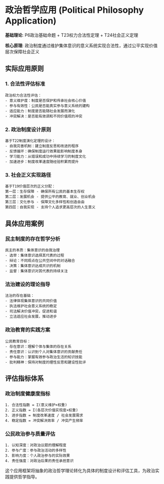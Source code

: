 # 政治哲学应用 (Political Philosophy Application)

**基础理论**: P6政治基础命题 + T23权力合法性定理 + T24社会正义定理

**核心原理**: 政治制度通过维护集体意识的意义系统实现合法性，通过公平实现价值层次保障社会正义

## 实际应用原则

### 1. 合法性评估标准
```
政治权力合法性评估：
- 意义维护度：制度是否保护和传承社会核心价值
- 参与有效性：公民是否能真实参与意义系统的建构
- 适应能力：制度是否能随社会发展而演化
- 冲突解决：是否能有效调和不同价值观的冲突
```

### 2. 政治制度设计原则
```
基于T22制度演化定理的设计：
- 自我完善机制：建立制度反思和改进的程序
- 反馈循环：确保制度运行效果能影响制度本身
- 学习能力：从错误和成功中持续学习的制度文化
- 加速进步：制度改革速度随经验积累而提升
```

### 3. 社会正义实现路径
```
基于T19价值层次的正义分配：
第一层：生存保障 - 确保所有公民的基本生存权
第二层：发展机会 - 提供公平的教育、就业、创业机会
第三层：文化参与 - 保障文化多样性和创造自由
第四层：自我实现 - 支持个人追求更高层次的人生意义
```

## 具体应用案例

### 民主制度的存在哲学分析
```
民主的本质：集体意识的自我治理
- 选举：集体意识选择其代表的过程
- 辩论：不同观点在公共空间中的对话融合
- 决策：集体意识达成共识的机制
- 监督：集体意识对其代表的持续关注
```

### 法治建设的理论指导
```
法治的存在基础：
- 法律体现集体意识的共同价值
- 执法维护社会意义系统的稳定
- 司法解决价值冲突，促进和谐
- 立法适应社会发展，推动进步
```

### 政治教育的实践方案
```
公民教育目标：
- 存在意识：理解个体与集体的存在关系
- 责任意识：认识到个人对集体意识的贡献责任
- 参与能力：掌握有效参与政治生活的知识技能
- 批判精神：保持对制度的理性反思和建设性批评
```

## 评估指标体系

### 政治制度健康度指标
```
1. 合法性指数 = Σ(意义维护×权重)
2. 正义指数 = Σ(各层次价值实现度×权重)
3. 进步指数 = 制度改革速度 / 社会发展需求
4. 稳定指数 = 冲突解决效率 / 冲突产生频率
```

### 公民政治参与质量评估
```
1. 认知深度：对政治议题的理解程度
2. 参与广度：参与政治活动的多样性
3. 影响力度：个人政治参与的实际效果
4. 责任强度：对政治后果的责任承担意识
```

这个应用框架将抽象的政治哲学理论转化为具体的制度设计和评估工具，为政治实践提供哲学指导。